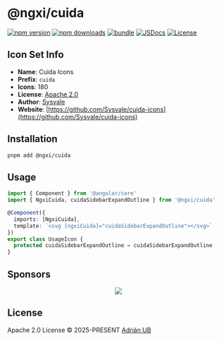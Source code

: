 # @ngxi/cuida

[![npm version][npm-version-src]][npm-version-href]
[![npm downloads][npm-downloads-src]][npm-downloads-href]
[![bundle][bundle-src]][bundle-href]
[![JSDocs][jsdocs-src]][jsdocs-href]
[![License][license-src]][license-href]

## Icon Set Info

- **Name**: Cuida Icons
- **Prefix**: `cuida`
- **Icons**: 180
- **License**: [Apache 2.0](https://github.com/Sysvale/cuida-icons/blob/main/LICENSE)
- **Author**: [Sysvale](https://github.com/Sysvale/cuida-icons)
- **Website**: [https://github.com/Sysvale/cuida-icons](https://github.com/Sysvale/cuida-icons)

## Installation

```sh
pnpm add @ngxi/cuida
```

## Usage

```ts
import { Component } from '@angular/core'
import { NgxiCuida, cuidaSidebarExpandOutline } from '@ngxi/cuida'

@Component({
  imports: [NgxiCuida],
  template: `<svg [ngxiCuida]="cuidaSidebarExpandOutline"></svg>`
})
export class UsageIcon {
  protected cuidaSidebarExpandOutline = cuidaSidebarExpandOutline
}
```

## Sponsors

<p align="center">
  <a href="https://cdn.jsdelivr.net/gh/adrian-ub/static/sponsors.svg">
    <img src='https://cdn.jsdelivr.net/gh/adrian-ub/static/sponsors.svg'/>
  </a>
</p>

## License

Apache 2.0 License © 2025-PRESENT [Adrián UB](https://github.com/adrian-ub)

<!-- Badges -->

[npm-version-src]: https://img.shields.io/npm/v/@ngxi/cuida?style=flat&colorA=080f12&colorB=1fa669
[npm-version-href]: https://npmjs.com/package/@ngxi/cuida
[npm-downloads-src]: https://img.shields.io/npm/dm/@ngxi/cuida?style=flat&colorA=080f12&colorB=1fa669
[npm-downloads-href]: https://npmjs.com/package/@ngxi/cuida
[bundle-src]: https://img.shields.io/bundlephobia/minzip/@ngxi/cuida?style=flat&colorA=080f12&colorB=1fa669&label=minzip
[bundle-href]: https://bundlephobia.com/result?p=@ngxi/cuida
[license-src]: https://img.shields.io/npm/l/@ngxi/cuida?style=flat&colorA=080f12&colorB=1fa669
[license-href]: https://github.com/adrian-ub/ngxi/blob/main/LICENSE
[jsdocs-src]: https://img.shields.io/badge/jsdocs-reference-080f12?style=flat&colorA=080f12&colorB=1fa669
[jsdocs-href]: https://www.jsdocs.io/package/@ngxi/cuida
